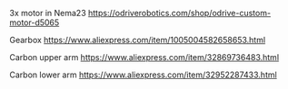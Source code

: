 3x motor in Nema23 https://odriverobotics.com/shop/odrive-custom-motor-d5065

Gearbox https://www.aliexpress.com/item/1005004582658653.html

Carbon upper arm https://www.aliexpress.com/item/32869736483.html

Carbon lower arm https://www.aliexpress.com/item/32952287433.html


